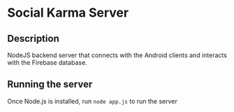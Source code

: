 # Social Karma Server

## Description
NodeJS backend server that connects with the Android clients and interacts with the Firebase database.

## Running the server
Once Node.js is installed, run `node app.js` to run the server
